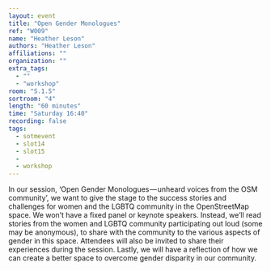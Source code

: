 ```yaml
---
layout: event
title: "Open Gender Monologues"
ref: "W009"
name: "Heather Leson"
authors: "Heather Leson"
affiliations: ""
organization: ""
extra_tags:
  - ""
  - "workshop"
room: "S.1.5"
sortroom: "4"
length: "60 minutes"
time: "Saturday 16:40"
recording: false
tags:
  - sotmevent
  - slot14
  - slot15
  - 
  - workshop
---
```

In our session, ‘Open Gender Monologues — unheard voices from the OSM community’, we want to give the stage to the success stories and challenges for women and the LGBTQ community in the OpenStreetMap space. We won’t have a fixed panel or keynote speakers. Instead, we’ll read stories from the women and LGBTQ community participating out loud (some may be anonymous), to share with the community to the various aspects of gender in this space. Attendees will also be invited to share their experiences during the session. Lastly, we will have a reflection of how we can create a better space to overcome gender disparity in our community.